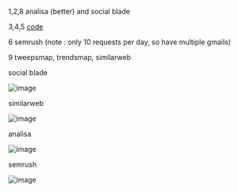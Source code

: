 
1,2,8 analisa (better) and social blade
 
3,4,5 [code](https://github.com/ArtaXerxess/Social-Media-Analytics-Lab/tree/main/SMA%20LAB%203)

6 semrush (note : only 10 requests per day, so have multiple gmails)

9 tweepsmap, trendsmap, similarweb


social blade

![image](https://user-images.githubusercontent.com/74452252/233890105-977db9ab-501e-4ac6-9507-284d1e7b8d9b.png)

similarweb

![image](https://user-images.githubusercontent.com/74452252/233890411-3ebd99ea-68d1-4a4a-9156-ac12db498f1f.png)


analisa

![image](https://user-images.githubusercontent.com/74452252/233891473-c635cc95-2d93-4004-92da-18a6ac34fe0b.png)



semrush

![image](https://user-images.githubusercontent.com/74452252/233892945-92daa2d9-a13e-44c2-971d-8f869a68d086.png)
